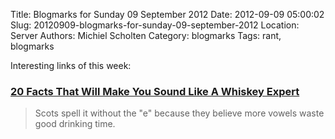 Title: Blogmarks for Sunday 09 September 2012
Date: 2012-09-09 05:00:02
Slug: 20120909-blogmarks-for-sunday-09-september-2012
Location: Server
Authors: Michiel Scholten
Category: blogmarks
Tags: rant, blogmarks

<p>Interesting links of this week:</p>
<h3><a href="http://www.businessinsider.com/20-facts-that-will-make-you-sound-like-a-whiskey-expert-2012-9?op=1">20 Facts That Will Make You Sound Like A Whiskey Expert</a></h3>
<blockquote>Scots spell it without the "e" because they believe more vowels waste good drinking time.</blockquote>